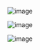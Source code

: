 ![image](https://github.com/aniket-kes/wi_fe_aniket/assets/99314074/80f27298-b2ec-461a-a5fb-b67303f5a177)

![image](https://github.com/aniket-kes/wi_fe_aniket/assets/99314074/e1e1cfa1-987d-42c7-8578-ca7ceac2571f)

![image](https://github.com/aniket-kes/wi_fe_aniket/assets/99314074/f5c149d1-70dd-4e65-8e6f-2049b6fbbae7)
